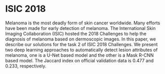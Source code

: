 # ISIC 2018
Melanoma is the most deadly form of skin cancer worldwide. Many efforts have been made for early detection of melanoma. The International Skin Imaging Collaboration (ISIC) hosted the 2018 Challenges to help the diagnosis of melanoma based on dermoscopic images. In this paper, we describe our solutions for the task 2 of ISIC 2018 Challenges. We present two deep learning approaches to automatically detect lesion attributes of melanoma, one is a U-Net based model and the other is a Mask R-CNN based model. The Jaccard index on official validation data is 0.477 and 0.233, respectively. 

